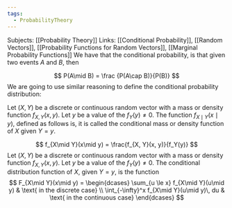 ```yaml
---
tags:
  - ProbabilityTheory
---
```

Subjects: [[Probability Theory]]
Links: [[Conditional Probability]], [[Random Vectors]], [[Probability Functions for Random Vectors]], [[Marginal Probability Functions]]
We have that the conditional probability, is that given two events $A$ and $B$, then 

$$
P(A\mid B) = \frac {P(A\cap B)}{P(B)}
$$
We are going to use similar reasoning to define the conditional probability distribution:

Let $(X, Y)$ be a discrete or continuous random vector with a mass or density function $f_{X, Y}(x, y)$. Let $y$ be a value of the $f_Y(y) \ne 0$. The function $f_{X\mid Y}(x\mid y)$, defined as follows is, it is called the conditional mass or density function of $X$ given $Y= y$.

$$
f_{X\mid Y}(x\mid y) = \frac{f_{X, Y}(x, y)}{f_Y(y)}
$$
Let $(X, Y)$ be a discrete or continuous random vector with a mass or density function $f_{X, Y}(x, y)$. Let $y$ be a value of the $f_Y(y) \ne 0$. The conditional distribution function of $X$, given $Y=y$, is the function 
$$
F_{X\mid Y}(x\mid y) = 
\begin{dcases}
\sum_{u \le x} f_{X\mid Y}(u\mid y) & \text{ in the discrete case} \\
\int_{-\infty}^x f_{X\mid Y}(u\mid y)\, du & \text{ in the continuous case}
\end{dcases}
$$